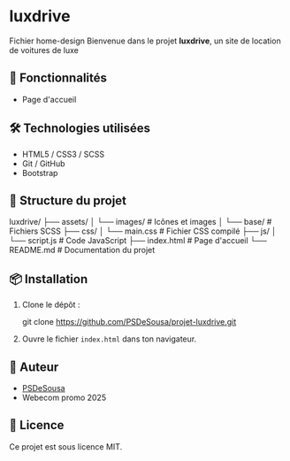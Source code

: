 # luxdrive
Fichier home-design
Bienvenue dans le projet **luxdrive**, un site de location de voitures de luxe

## 🚀 Fonctionnalités

- Page d'accueil

## 🛠️ Technologies utilisées

- HTML5 / CSS3 / SCSS
- Git / GitHub
- Bootstrap

## 📂 Structure du projet

luxdrive/
├── assets/
│   └── images/             # Icônes et images
│   └── base/               # Fichiers SCSS
├── css/
│   └── main.css            # Fichier CSS compilé
├── js/
│   └── script.js           # Code JavaScript
├── index.html              # Page d'accueil
└── README.md               # Documentation du projet
## 📦 Installation

1. Clone le dépôt :
   
   git clone https://github.com/PSDeSousa/projet-luxdrive.git
   
2. Ouvre le fichier `index.html` dans ton navigateur.


## 🙌 Auteur

- [PSDeSousa](https://github.com/PSDeSousa)
- Webecom promo 2025


## 📄 Licence

Ce projet est sous licence MIT.

